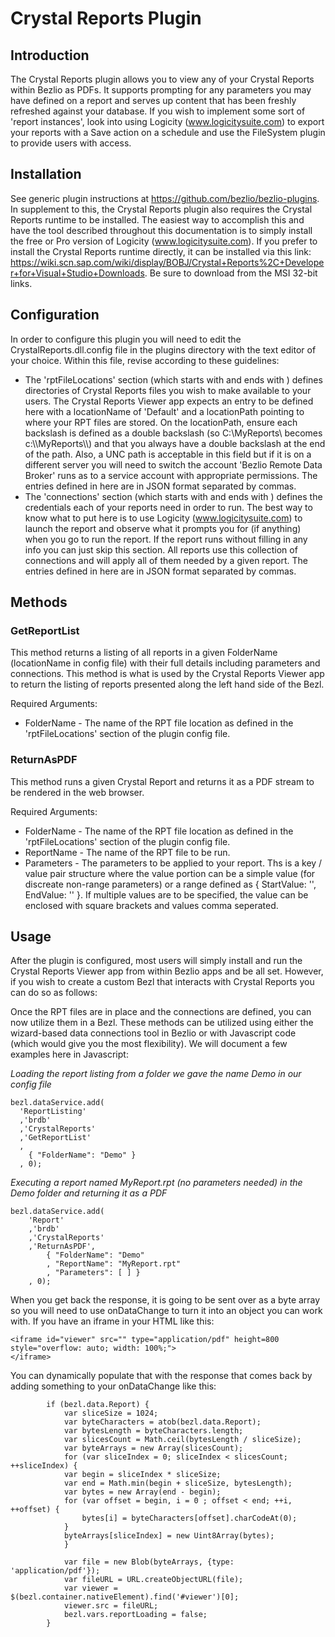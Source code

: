 # Crystal Reports Plugin

## Introduction
The Crystal Reports plugin allows you to view any of your Crystal Reports within Bezlio as PDFs.  It supports prompting for any parameters you may have defined on a report and serves up content that has been freshly refreshed against your database.  If you wish to implement some sort of 'report instances', look into using Logicity (www.logicitysuite.com) to export your reports with a Save action on a schedule and use the FileSystem plugin to provide users with access.

## Installation
See generic plugin instructions at https://github.com/bezlio/bezlio-plugins.  In supplement to this, the Crystal Reports plugin also requires the Crystal Reports runtime to be installed.  The easiest way to accomplish this and have the tool described throughout this documentation is to simply install the free or Pro version of Logicity (www.logicitysuite.com).  If you prefer to install the Crystal Reports runtime directly, it can be installed via this link: https://wiki.scn.sap.com/wiki/display/BOBJ/Crystal+Reports%2C+Developer+for+Visual+Studio+Downloads.  Be sure to download from the MSI 32-bit links.

## Configuration
In order to configure this plugin you will need to edit the CrystalReports.dll.config file in the plugins directory with the text editor of your choice.  Within this file, revise according to these guidelines:
* The 'rptFileLocations' section (which starts with <setting name="rptFileLocations" serializeAs="String"> and ends with </setting>) defines directories of Crystal Reports files you wish to make available to your users.  The Crystal Reports Viewer app expects an entry to be defined here with a locationName of 'Default' and a locationPath pointing to where your RPT files are stored.  On the locationPath, ensure each backslash is defined as a double backslash (so C:\MyReports\ becomes c:\\\MyReports\\\\) and that you always have a double backslash at the end of the path.  Also, a UNC path is acceptable in this field but if it is on a different server you will need to switch the account 'Bezlio Remote Data Broker' runs as to a service account with appropriate permissions.  The entries defined in here are in JSON format separated by commas.
* The 'connections' section (which starts with <setting name="connections" serializeAs="String"> and ends with </setting>) defines the credentials each of your reports need in order to run.  The best way to know what to put here is to use Logicity (www.logicitysuite.com) to launch the report and observe what it prompts you for (if anything) when you go to run the report.  If the report runs without filling in any info you can just skip this section.  All reports use this collection of connections and will apply all of them needed by a given report.  The entries defined in here are in JSON format separated by commas.

## Methods
### GetReportList
This method returns a listing of all reports in a given FolderName (locationName in config file) with their full details including parameters and connections.  This method is what is used by the Crystal Reports Viewer app to return the listing of reports presented along the left hand side of the Bezl.

Required Arguments:
* FolderName - The name of the RPT file location as defined in the 'rptFileLocations' section of the plugin config file.

### ReturnAsPDF
This method runs a given Crystal Report and returns it as a PDF stream to be rendered in the web browser.

Required Arguments:
* FolderName - The name of the RPT file location as defined in the 'rptFileLocations' section of the plugin config file.
* ReportName - The name of the RPT file to be run.
* Parameters - The parameters to be applied to your report.  Ths is a key / value pair structure where the value portion can be a simple value (for discreate non-range parameters) or a range defined as { StartValue: '', EndValue: '' }.  If multiple values are to be specified, the value can be enclosed with square brackets and values comma seperated.

## Usage
After the plugin is configured, most users will simply install and run the Crystal Reports Viewer app from within Bezlio apps and be all set.  However, if you wish to create a custom Bezl that interacts with Crystal Reports you can do so as follows:

Once the RPT files are in place and the connections are defined, you can now utilize them in a Bezl.  These methods can be utilized using either the wizard-based data connections tool in Bezlio or with Javascript code (which would give you the most flexibility).  We will document a few examples here in Javascript:

*Loading the report listing from a folder we gave the name Demo in our config file*
```
bezl.dataService.add(
  'ReportListing'
  ,'brdb'
  ,'CrystalReports'
  ,'GetReportList'
  , 
    { "FolderName": "Demo" }
  , 0);
```

*Executing a report named MyReport.rpt (no parameters needed) in the Demo folder and returning it as a PDF*
```
bezl.dataService.add(
    'Report'
    ,'brdb'
    ,'CrystalReports'
    ,'ReturnAsPDF',
        { "FolderName": "Demo"
        , "ReportName": "MyReport.rpt"
        , "Parameters": [ ] }
    , 0);
```

When you get back the response, it is going to be sent over as a byte array so you will need to use onDataChange to turn it into an object you can work with.  If you have an iframe in your HTML like this:

```
<iframe id="viewer" src="" type="application/pdf" height=800 style="overflow: auto; width: 100%;">
</iframe>
```

You can dynamically populate that with the response that comes back by adding something to your onDataChange like this:

```
        if (bezl.data.Report) { 
            var sliceSize = 1024;
            var byteCharacters = atob(bezl.data.Report);
            var bytesLength = byteCharacters.length;
            var slicesCount = Math.ceil(bytesLength / sliceSize);
            var byteArrays = new Array(slicesCount);
            for (var sliceIndex = 0; sliceIndex < slicesCount; ++sliceIndex) {
            var begin = sliceIndex * sliceSize;
            var end = Math.min(begin + sliceSize, bytesLength);
            var bytes = new Array(end - begin);
            for (var offset = begin, i = 0 ; offset < end; ++i, ++offset) {
                bytes[i] = byteCharacters[offset].charCodeAt(0);
            }
            byteArrays[sliceIndex] = new Uint8Array(bytes);
            }

            var file = new Blob(byteArrays, {type: 'application/pdf'});     
            var fileURL = URL.createObjectURL(file);
            var viewer = $(bezl.container.nativeElement).find('#viewer')[0];
            viewer.src = fileURL;  
            bezl.vars.reportLoading = false;
        }
```

